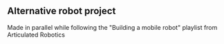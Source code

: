 ## Alternative robot project

Made in parallel while following the "Building a mobile robot" playlist from Articulated Robotics
